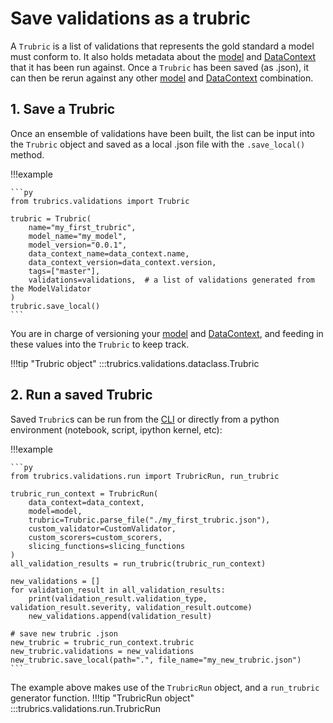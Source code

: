 # Save validations as a trubric

A `Trubric` is a list of validations that represents the gold standard a model must conform to. It also holds metadata about the [model](models.md) and [DataContext](data_context.md) that it has been run against. Once a `Trubric` has been saved (as .json), it can then be rerun against any other [model](models.md) and [DataContext](data_context.md) combination.

## 1. Save a Trubric

Once an ensemble of validations have been built, the list can be input into the `Trubric` object and saved as a local .json file with the `.save_local()` method.

!!!example

    ```py
    from trubrics.validations import Trubric

    trubric = Trubric(
        name="my_first_trubric",
        model_name="my_model",
        model_version="0.0.1",
        data_context_name=data_context.name,
        data_context_version=data_context.version,
        tags=["master"],
        validations=validations,  # a list of validations generated from the ModelValidator
    )
    trubric.save_local()
    ```

You are in charge of versioning your [model](models.md) and [DataContext](data_context.md), and feeding in these values into the `Trubric` to keep track.

!!!tip "Trubric object"
:::trubrics.validations.dataclass.Trubric

## 2. Run a saved Trubric

Saved `Trubric`s can be run from the [CLI](trubrics_cli.md) or directly from a python environment (notebook, script, ipython kernel, etc):

!!!example

    ```py
    from trubrics.validations.run import TrubricRun, run_trubric

    trubric_run_context = TrubricRun(
        data_context=data_context,
        model=model,
        trubric=Trubric.parse_file("./my_first_trubric.json"),
        custom_validator=CustomValidator,
        custom_scorers=custom_scorers,
        slicing_functions=slicing_functions
    )
    all_validation_results = run_trubric(trubric_run_context)

    new_validations = []
    for validation_result in all_validation_results:
        print(validation_result.validation_type, validation_result.severity, validation_result.outcome)
        new_validations.append(validation_result)

    # save new trubric .json
    new_trubric = trubric_run_context.trubric
    new_trubric.validations = new_validations
    new_trubric.save_local(path=".", file_name="my_new_trubric.json")
    ```

The example above makes use of the `TrubricRun` object, and a `run_trubric` generator function.
!!!tip "TrubricRun object"
:::trubrics.validations.run.TrubricRun
